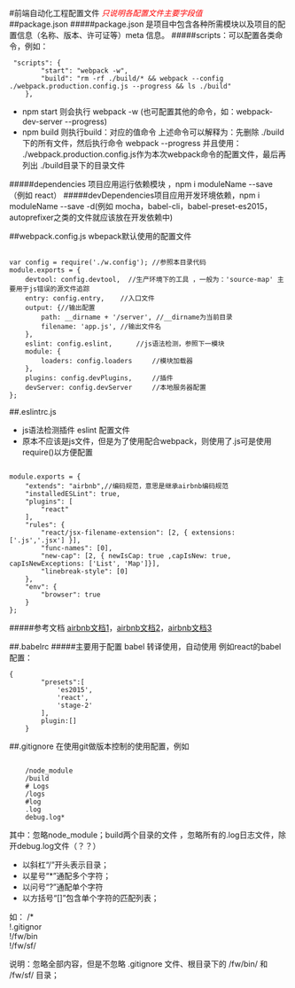 #前端自动化工程配置文件
<font style="color:red">*只说明各配置文件主要字段值*</font>	
##package.json
#####package.json 是项目中包含各种所需模块以及项目的配置信息（名称、版本、许可证等）meta 信息。
#####scripts：可以配置各类命令，例如：

<pre><code> "scripts": {
		"start": "webpack -w",
		"build": "rm -rf ./build/* && webpack --config ./webpack.production.config.js --progress && ls ./build"
	},
</code></pre>
* npm start 则会执行 webpack -w (也可配置其他的命令，如：webpack-dev-server --progress)
* npm build 则执行build：对应的值命令 上述命令可以解释为：先删除 ./build下的所有文件，然后执行命令 webpack --progress 并且使用：  ./webpack.production.config.js作为本次webpack命令的配置文件，最后再列出 ./build目录下的目录文件

#####dependencies 项目应用运行依赖模块 ，npm i moduleName --save （例如 react）
#####devDependencies项目应用开发环境依赖，npm i moduleName --save -d(例如 mocha，babel-cli，babel-preset-es2015，autoprefixer之类的文件就应该放在开发依赖中)

##webpack.config.js
wbepack默认使用的配置文件
<pre><code>
var config = require('./w.config');	//参照本目录代码
module.exports = {
	devtool: config.devtool,  //生产环境下的工具 ，一般为：'source-map' 主要用于js错误的源文件追踪
	entry: config.entry,	//入口文件
	output: {//输出配置
		path: __dirname + '/server', //__dirname为当前目录
		filename: 'app.js',	//输出文件名
	},
	eslint: config.eslint,		//js语法检测，参照下一模块
	module: {
		loaders: config.loaders 	//模块加载器
	},
	plugins: config.devPlugins,		//插件
	devServer: config.devServer		//本地服务器配置
};
</code></pre>

##.eslintrc.js 
* js语法检测插件 eslint 配置文件
* 原本不应该是js文件，但是为了使用配合webpack，则使用了.js可是使用require()以方便配置
<pre><code>
module.exports = {
	"extends": "airbnb",//编码规范，意思是继承airbnb编码规范
	"installedESLint": true,
	"plugins": [
		"react"
	],
	"rules": {
		"react/jsx-filename-extension": [2, { extensions: ['.js','.jsx'] }],
		"func-names": [0],
		"new-cap": [2, { newIsCap: true ,capIsNew: true, capIsNewExceptions: ['List', 'Map']}],
		"linebreak-style": [0]
	},
	"env": {
		"browser": true
	}
};
</code></pre>

#####参考文档  [airbnb文档1](http://www.tuicool.com/articles/NjAVB3A "airbnb")，[airbnb文档2](https://segmentfault.com/a/1190000005984309 "airbnb")，[airbnb文档3](http://pastebin.com/EZCun2hL "airbnb")

##.babelrc
#####主要用于配置 babel 转译使用，自动使用
例如react的babel配置：
<pre><code>{
		"presets":[
			'es2015',
			'react',
			'stage-2'
		],
		plugin:[]
	}
</code></pre>

##.gitignore
在使用git做版本控制的使用配置，例如
<pre><code>
	/node_module
	/build
	# Logs
	/logs
	#log
	.log
	debug.log*
</code></pre>
其中：忽略node_module；build两个目录的文件 ，忽略所有的.log日志文件，除开debug.log文件（？？）


* 以斜杠“/”开头表示目录；
* 以星号“*”通配多个字符；
* 以问号“?”通配单个字符
* 以方括号“[]”包含单个字符的匹配列表；

如：
/*<br />
!.gitignor<br />
!/fw/bin<br />
!/fw/sf/

说明：忽略全部内容，但是不忽略 .gitignore 文件、根目录下的 /fw/bin/ 和 /fw/sf/ 目录；
